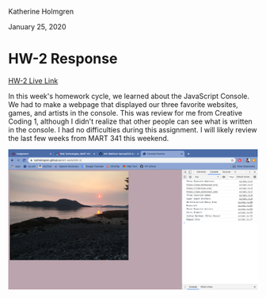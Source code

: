 Katherine Holmgren

January 25, 2020

# HW-2 Response

[HW-2 Live Link](https://katholmgren.github.io/441-work/HW-2)

In this week's homework cycle, we learned about the JavaScript Console. We had to make a webpage that displayed our three favorite websites, games, and artists in the console. This was review for me from Creative Coding 1, although I didn't realize that other people can see what is written in the console. I had no difficulties during this assignment. I will likely review the last few weeks from MART 341 this weekend.

![Console HW-2 Img](./imgs/hw-2-beach-screenshot.png)
